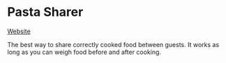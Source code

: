 # Pasta Sharer

[Website](https://hackjack-101.github.io/pasta-sharer/)

The best way to share correctly cooked food between guests. It works as long as you can weigh food before and after cooking.
